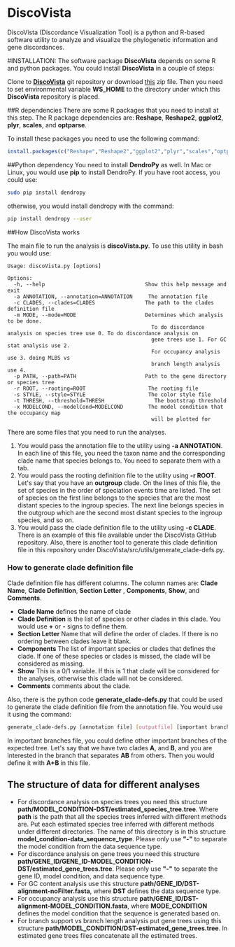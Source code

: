 # DiscoVista

DiscoVista (Discordance Visualization Tool) is a python and R-based software utility to analyze and visualize the phylogenetic information and gene discordances. 

#INSTALLATION:
The software package __DiscoVista__ depends on some R and python packages. You could install __DiscoVista__ in a couple of steps:

Clone to [__DiscoVista__](https://github.com/esayyari/DiscoVista) git repository or download [this](https://github.com/esayyari/DiscoVista/archive/master.zip) zip file.
Then you need to set environmental variable __WS_HOME__ to the directory under which this __DiscoVista__ repository is placed. 

##R dependencies
There are some R packages that you need to install at this step. The R package dependencies are: __Reshape__, __Reshape2__, __ggplot2__, __plyr__, __scales__, and __optparse__.

To install these packages you need to use the following command:

~~~R
install.packages(c("Reshape","Reshape2","ggplot2","plyr","scales","optparse"))
~~~

##Python dependency
You need to install __DendroPy__ as well. In Mac or Linux, you would use __pip__ to install DendroPy. If you have root access, you could use:

~~~bash
sudo pip install dendropy
~~~

otherwise, you would install dendropy with the command:

~~~bash
pip install dendropy --user
~~~

##How DiscoVista works

The main file to run the analysis is __discoVista.py__. To use this utility in bash you would use: 

~~~
Usage: discoVista.py [options]

Options:
  -h, --help                                Show this help message and exit
  -a ANNOTATION, --annotation=ANNOTATION     The annotation file
  -c CLADES, --clades=CLADES                The path to the clades definition file
  -m MODE, --mode=MODE                      Determines which analysis to be done.
                                              To do discordance analysis on species tree use 0. To do discordance analysis on 
                                              gene trees use 1. For GC stat analysis use 2. 
                                              For occupancy analysis use 3. doing MLBS vs 
                                              branch length analysis use 4.
  -p PATH, --path=PATH                      Path to the gene directory or species tree
  -r ROOT, --rooting=ROOT                    The rooting file
  -s STYLE, --style=STYLE                    The color style file
  -t THRESH, --threshold=THRESH                The bootstrap threshold
  -x MODELCOND, --modelCond=MODELCOND        The model condition that the occupancy map 
                                              will be plotted for
~~~ 

There are some files that you need to run the analyses. 

1. You would pass the annotation file to the utility using **-a ANNOTATION**. In each line of this file, you need the taxon name and the corresponding clade name that species belongs to. You need to separate them with a tab. 
2. You would pass the rooting definition file to the utility using **-r ROOT**. Let's say that you have an **outgroup** clade. On the lines of this file, the set of species in the order of speciation events time are listed. The set of species on the first line belongs to the species that are the most distant species to the ingroup species. The next line belongs species in the outgroup which are the second most distant species to the ingroup species, and so on. 
3. You would pass the clade definition file to the utility using **-c CLADE**. There is an example of this file available under the DiscoVista GitHub repository. Also, there is another tool to generate this clade definition file in this repository under DiscoVista/src/utils/generate_clade-defs.py. 

### How to generate clade definition file
Clade definition file has different columns. The column names are: __Clade Name__, __Clade Definition__, __Section Letter__ , __Components__,    __Show__, and    __Comments__.

* __Clade Name__ defines the name of clade
* __Clade Definition__ is the list of species or other clades in this clade. You would use **+** or **-** signs to define them.
* __Section Letter__ Name that will define the order of clades. If there is no ordering between clades leave it blank. 
* __Components__ The list of important species or clades that defines the clade. If one of these species or clades is missed, the clade will be considered as missing.
* __Show__ This is a 0/1 variable. If this is 1 that clade will be considered for the analyses, otherwise this clade will not be considered. 
* __Comments__ comments about the clade.

Also, there is the python code **generate_clade-defs.py** that could be used to generate the clade definition file from the annotation file. You would use it using the command:

~~~bash
generate_clade-defs.py [annotation file] [outputfile] [important branches file]
~~~

In important branches file, you could define other important branches of the expected tree. Let's say that we have two clades **A**, and **B**, and you are interested in the branch that separates **AB** from others. Then you would define it with **A+B** in this file.

## The structure of data for different analyses

* For discordance analysis on species trees you need this structure
    **path/MODEL\_CONDITION-DST/estimated\_species\_tree.tree**. Where __path__ is the path that all the species trees inferred with different methods are. Put each estimated species tree inferred with different methods under different directories. The name of this directory is in this structure **model\_condition-data\_sequence\_type**. Please only use **"-"** to separate the model condition from the data sequence type. 
* For discordance analysis on gene trees you need this structure **path/GENE\_ID/GENE\_ID-MODEL\_CONDITION-DST/estimated\_gene\_trees.tree**. Please only use **"-"** to separate the gene ID, model condition, and data sequence type. 
* For GC content analysis use this structure **path/GENE_ID/DST-alignment-noFilter.fasta**, where **DST** defines the data sequence type.
* For occupancy analysis use this structure **path/GENE\_ID/DST-alignment-MODEL\_CONDITION.fasta**, where **MODE\_CONDITION** defines the model condition that the sequence is generated based on. 
* For branch support vs branch length analysis put gene trees using this structure **path/MODEL\_CONDITION/DST-estimated\_gene\_trees.tree**. In estimated gene trees files concatenate all the estimated trees. 
